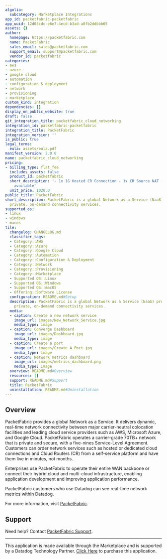 ```yaml
---
algolia:
  subcategory: Marketplace Integrations
app_id: packetfabric-packetfabric
app_uuid: 12d03cdc-e6e7-4ecd-b3ad-a0fb2ddbbb65
assets: {}
author:
  homepage: https://packetfabric.com
  name: PacketFabric
  sales_email: sales@packetfabric.com
  support_email: support@packetfabric.com
  vendor_id: packetfabric
categories:
- aws
- azure
- google cloud
- automation
- configuration & deployment
- network
- provisioning
- marketplace
custom_kind: integration
dependencies: []
display_on_public_website: true
draft: false
git_integration_title: packetfabric_cloud_networking
integration_id: packetfabric-packetfabric
integration_title: PacketFabric
integration_version: ''
is_public: true
legal_terms:
  eula: assets/eula.pdf
manifest_version: 2.0.0
name: packetfabric_cloud_networking
pricing:
- billing_type: flat_fee
  includes_assets: false
  product_id: packetfabric
  short_description: '- 1x 1G Hosted CR Connection - 1x CR Source NAT - up to 100G
    available'
  unit_price: 1020.0
public_title: PacketFabric
short_description: PacketFabric is a global Network as a Service (NaaS) provider offering
  private, on-demand connectivity services.
supported_os:
- linux
- windows
- macos
tile:
  changelog: CHANGELOG.md
  classifier_tags:
  - Category::AWS
  - Category::Azure
  - Category::Google Cloud
  - Category::Automation
  - Category::Configuration & Deployment
  - Category::Network
  - Category::Provisioning
  - Category::Marketplace
  - Supported OS::Linux
  - Supported OS::Windows
  - Supported OS::macOS
  - Offering::Software License
  configuration: README.md#Setup
  description: PacketFabric is a global Network as a Service (NaaS) provider offering
    private, on-demand connectivity services.
  media:
  - caption: Create a new network service
    image_url: images/New_Network_Service.jpg
    media_type: image
  - caption: Converge Dashboard
    image_url: images/Dashboard.jpg
    media_type: image
  - caption: Create a port
    image_url: images/Create_A_Port.jpg
    media_type: image
  - caption: Network metrics dashboard
    image_url: images/metrics_dashboard.png
    media_type: image
  overview: README.md#Overview
  resources: []
  support: README.md#Support
  title: PacketFabric
  uninstallation: README.md#Uninstallation
---
```


<!--  SOURCED FROM https://github.com/DataDog/marketplace -->


## Overview

PacketFabric provides a global Network as a Service. It delivers dynamic, real-time network connectivity between major carrier-neutral colocation facilities and leading cloud service providers such as AWS, Microsoft Azure, and Google Cloud. PacketFabric operates a carrier-grade 70TB+ network that is private and secure, with a five-nines Service-Level Agreement. Customers can order network services such as hosted or dedicated cloud connections and Cloud Routers (CR) from a self-service platform and have them live in minutes, not months.

Enterprises use PacketFabric to operate their entire WAN backbone or connect their hybrid cloud and multi-cloud infrastructure, enabling application development and improving application performance.

PacketFabric customers who use Datadog can see real-time network metrics within Datadog.

For more information, visit [PacketFabric][1].

## Support

Need help? Contact [PacketFabric Support][2].

[1]: http://www.packetfabric.com/
[2]: mailto:support@packetfabric.com

---
This application is made available through the Marketplace and is supported by a Datadog Technology Partner. <a href="https://app.datadoghq.com/marketplace/app/packetfabric-packetfabric" target="_blank">Click Here</a> to purchase this application.